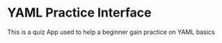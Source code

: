 # YAML Practice Interface

This is a quiz App used to help a beginner gain practice on YAML basics

